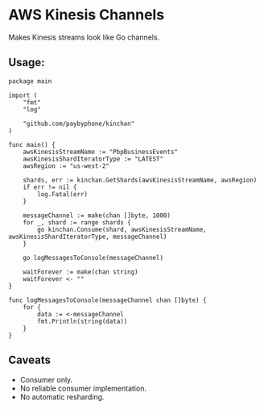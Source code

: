 # AWS Kinesis Channels

Makes Kinesis streams look like Go channels.

## Usage:

```
package main

import (
	"fmt"
	"log"

	"github.com/paybyphone/kinchan"
)

func main() {
	awsKinesisStreamName := "PbpBusinessEvents"
	awsKinesisShardIteratorType := "LATEST"
	awsRegion := "us-west-2"

	shards, err := kinchan.GetShards(awsKinesisStreamName, awsRegion)
	if err != nil {
		log.Fatal(err)
	}

	messageChannel := make(chan []byte, 1000)
	for _, shard := range shards {
		go kinchan.Consume(shard, awsKinesisStreamName, awsKinesisShardIteratorType, messageChannel)
	}

	go logMessagesToConsole(messageChannel)

	waitForever := make(chan string)
	waitForever <- ""
}

func logMessagesToConsole(messageChannel chan []byte) {
	for {
		data := <-messageChannel
		fmt.Println(string(data))
	}
}
```

## Caveats

* Consumer only.
* No reliable consumer implementation.
* No automatic resharding.
